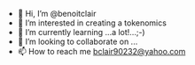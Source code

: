 - 👋 Hi, I’m @benoitclair
- 👀 I’m interested in creating a tokenomics
- 🌱 I’m currently learning ...a lot!...;-)
- 💞️ I’m looking to collaborate on ...
- 📫 How to reach me bclair90232@yahoo.com

<!---
benoitclair/benoitclair is a ✨ special ✨ repository because its `README.md` (this file) appears on your GitHub profile.
You can click the Preview link to take a look at your changes.
--->
